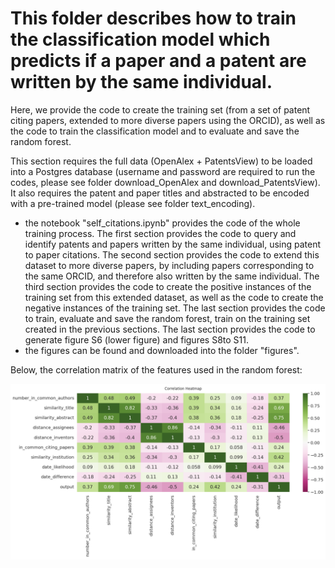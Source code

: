 # This folder describes how to train the classification model which predicts if a paper and a patent are written by the same individual. 

Here, we provide the code to create the training set (from a set of patent citing papers, extended to more diverse papers using the ORCID), as well as the code to train the classification model and to evaluate and save the random forest. 

This section requires the full data (OpenAlex + PatentsView) to be loaded into a Postgres database (username and password are required to run the codes, please see folder download_OpenAlex and download_PatentsView). It also requires the patent and paper titles and abstracted to be encoded with a pre-trained model (please see folder text_encoding). 

* the notebook "self_citations.ipynb" provides the code of the whole training process. The first section provides the code to query and identify patents and papers written by the same individual, using patent to paper citations. The second section provides the code to extend this dataset to more diverse papers, by including papers corresponding to the same ORCID, and therefore also written by the same individual. The third section provides the code to create the positive instances of the training set from this extended dataset, as well as the code to create the negative instances of the training set. The last section provides the code to train, evaluate and save the random forest, train on the training set created in the previous sections. The last section provides the code to generate figure S6 (lower figure) and figures S8to S11. 
* the figures can be found and downloaded into the folder "figures". 


Below, the correlation matrix of the features used in the random forest: 

![](correlation_matrix.png)
